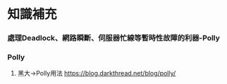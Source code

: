 # 知識補充 
### 處理Deadlock、網路瞬斷、伺服器忙線等暫時性故障的利器-Polly 
### Polly
1. 黑大->Polly用法
https://blog.darkthread.net/blog/polly/ 
